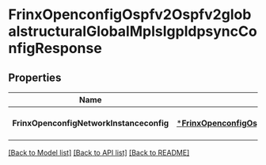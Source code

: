 # FrinxOpenconfigOspfv2Ospfv2globalstructuralGlobalMplsIgpldpsyncConfigResponse

## Properties
Name | Type | Description | Notes
------------ | ------------- | ------------- | -------------
**FrinxOpenconfigNetworkInstanceconfig** | [***FrinxOpenconfigOspfv2Ospfv2globalstructuralGlobalMplsIgpldpsyncConfig**](frinx.openconfig.ospfv2.ospfv2globalstructural.global.mpls.igpldpsync.Config.md) |  | [optional] [default to null]

[[Back to Model list]](../README.md#documentation-for-models) [[Back to API list]](../README.md#documentation-for-api-endpoints) [[Back to README]](../README.md)


